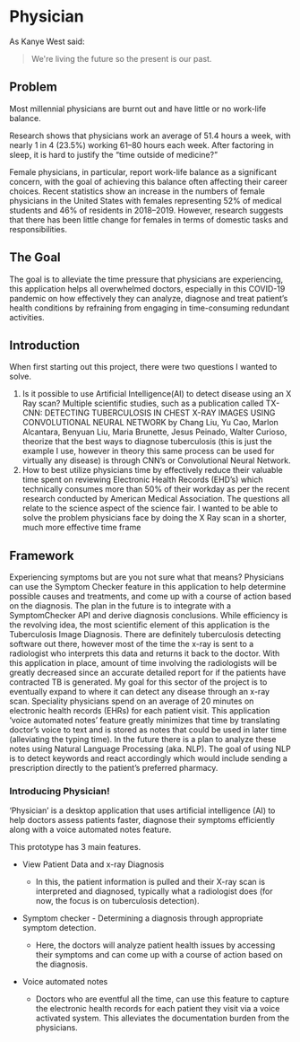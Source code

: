 # Physician

As Kanye West said:

> We're living the future so
> the present is our past.

## Problem

Most millennial physicians are burnt out and have little or no work-life balance. 

Research shows that physicians work an average of 51.4 hours a week, with nearly 1 in 4 (23.5%) working 61–80 hours each week. After factoring in sleep, it is hard to justify the “time outside of medicine?” 

Female physicians, in particular, report work-life balance as a significant concern, with the goal of achieving this balance often affecting their career choices. Recent statistics show an increase in the numbers of female physicians in the United States with females representing 52% of medical students and 46% of residents in 2018–2019. However, research suggests that there has been little change for females in terms of domestic tasks and responsibilities.

## The Goal

The goal is to alleviate the time pressure that physicians are experiencing, this application helps all overwhelmed doctors, especially in this COVID-19 pandemic on how effectively they can analyze, diagnose and treat patient’s health conditions by refraining from engaging in time-consuming redundant activities.

## Introduction
When first starting out this project, there were two questions I wanted to solve.
1) Is it possible to use Artificial Intelligence(AI) to detect disease using an X Ray scan?
Multiple scientific studies, such as a publication called TX-CNN: DETECTING TUBERCULOSIS IN CHEST X-RAY IMAGES USING CONVOLUTIONAL NEURAL NETWORK by Chang Liu, Yu Cao, Marlon Alcantara, Benyuan Liu, Maria Brunette, Jesus Peinado, Walter Curioso, theorize that the best ways to diagnose tuberculosis (this is just the example I use, however in theory this same process can be used for virtually any disease) is through CNN’s or Convolutional Neural Network. 
2) How to best utilize physicians time by effectively reduce their valuable time spent on reviewing Electronic Health Records (EHD’s)  which technically consumes more than 50% of their workday as per the recent research conducted by American Medical Association. 
The questions all relate to the science aspect of the science fair. I wanted to be able to solve the problem physicians face by doing the X Ray scan in a shorter, much more effective time frame

## Framework
Experiencing symptoms but are you not sure what that means? Physicians can use the Symptom Checker feature in this application to help determine possible causes and treatments, and come up with a course of action based on the diagnosis. The plan in the future is to integrate with a SymptomChecker API and derive diagnosis conclusions.
While efficiency is the revolving idea, the most scientific element of this application is the Tuberculosis Image Diagnosis. There are definitely tuberculosis detecting software out there, however most of the time the x-ray is sent to a radiologist who interprets this data and returns it back to the doctor. With this application in place, amount of time involving the radiologists will be greatly decreased since an accurate detailed report for if the patients have contracted TB is generated. My goal for this sector of the project is to eventually expand to where it can detect any disease through an x-ray scan.
Speciality physicians spend on an average of 20 minutes on electronic health records (EHRs) for each patient visit. This application ‘voice automated notes’ feature greatly minimizes that time by translating doctor’s voice to text and is stored as notes that could be used in later time (alleviating the typing time). In the future there is a plan to analyze these notes using Natural Language Processing (aka. NLP). The goal of using NLP is to detect keywords and react accordingly which would include sending a prescription directly to the patient’s preferred pharmacy.

### Introducing Physician!
‘Physician’ is a desktop application that uses artificial intelligence (AI) to help doctors assess patients faster, diagnose their symptoms efficiently along with a voice automated notes feature.

This prototype has 3 main features. 
* View Patient Data and x-ray Diagnosis
  - In this, the patient information is pulled and their X-ray scan is interpreted and diagnosed, typically what a radiologist does (for now, the focus is on tuberculosis detection). 

* Symptom checker - Determining a diagnosis through appropriate symptom detection. 
  - Here, the doctors will analyze patient health issues by accessing their symptoms and can come up with a course of action based on the diagnosis.

* Voice automated notes 
  - Doctors who are eventful all the time, can use this feature to capture the electronic health records for each patient they visit via a voice activated system. This alleviates the documentation burden from the physicians. 


